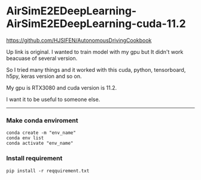 # AirSimE2EDeepLearning-AirSimE2EDeepLearning-cuda-11.2


https://github.com/HJSIFEN/AutonomousDrivingCookbook

Up link is original. I wanted to train model with my gpu but It didn't work beacuase of several version.

So I tried many things and it worked with this cuda, python, tensorboard, h5py, keras version and so on.

My gpu is RTX3080 and cuda version is 11.2.

I want it to be useful to someone else.

------------


### Make conda enviroment
```
conda create -m "env_name"
conda env list
conda activate "env_name"
```
 
### Install requirement
```
pip install -r reqquirement.txt
```
